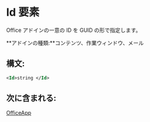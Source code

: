 
# <a name="id-element"></a>Id 要素
Office アドインの一意の ID を GUID の形で指定します。

 **アドインの種類:**コンテンツ、作業ウィンドウ、メール


## <a name="syntax:"></a>構文:


```XML
<Id>string </Id>
```


## <a name="contained-in:"></a>次に含まれる:

[OfficeApp](../../reference/manifest/officeapp.md)

